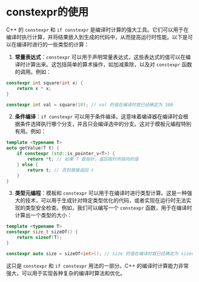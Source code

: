 # constexpr的使用

C++ 的 `constexpr` 和 `if constexpr` 是编译时计算的强大工具。它们可以用于在编译时执行计算，并将结果嵌入到生成的代码中，从而提高运行时性能。以下是可以在编译时进行的一些类型的计算：

1. **常量表达式**：`constexpr` 可以用于声明常量表达式，这些表达式的值可以在编译时计算出来。这包括简单的算术操作，如加减乘除，以及对 `constexpr` 函数的调用。例如：

```cpp
constexpr int square(int x) {
    return x * x;
}

constexpr int val = square(10); // val 的值在编译时就已经确定为 100
```

2. **条件编译**：`if constexpr` 可以用于条件编译。这意味着编译器在编译时会根据条件选择执行哪个分支，并且只会编译选中的分支。这对于模板元编程特别有用。例如：

```cpp
template <typename T>
auto getValue(T t) {
    if constexpr (std::is_pointer_v<T>) {
        return *t; // 如果 T 是指针，返回指针所指向的值
    } else {
        return t; // 否则直接返回 t
    }
}
```

3. **类型元编程**：模板和 `constexpr` 可以用于在编译时进行类型计算。这是一种强大的技术，可以用于生成针对特定类型优化的代码，或者实现在运行时无法实现的类型安全检查。例如，我们可以编写一个 `constexpr` 函数，用于在编译时计算出一个类型的大小：

```cpp
template <typename T>
constexpr size_t sizeOf() {
    return sizeof(T);
}

constexpr auto size = sizeOf<int>(); // size 的值在编译时就已经确定为 sizeof(int)
```

这只是 `constexpr` 和 `if constexpr` 用法的一部分。C++ 的编译时计算能力非常强大，可以用于实现各种复杂的编译时算法和优化。
